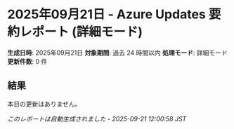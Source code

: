 # 2025年09月21日 - Azure Updates 要約レポート (詳細モード)

**生成日時**: 2025年09月21日
**対象期間**: 過去 24 時間以内
**処理モード**: 詳細モード
**更新件数**: 0 件

## 結果

本日の更新はありません。


*このレポートは自動生成されました - 2025-09-21 12:00:58 JST*